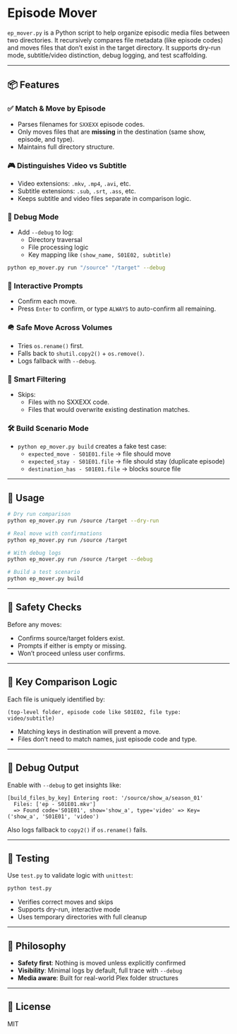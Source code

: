 # Episode Mover

`ep_mover.py` is a Python script to help organize episodic media files between two directories. It recursively compares file metadata (like episode codes) and moves files that don’t exist in the target directory. It supports dry-run mode, subtitle/video distinction, debug logging, and test scaffolding.

---

## 📦 Features

### ✅ Match & Move by Episode
- Parses filenames for `SXXEXX` episode codes.
- Only moves files that are **missing** in the destination (same show, episode, and type).
- Maintains full directory structure.

### 🎮 Distinguishes Video vs Subtitle
- Video extensions: `.mkv`, `.mp4`, `.avi`, etc.
- Subtitle extensions: `.sub`, `.srt`, `.ass`, etc.
- Keeps subtitle and video files separate in comparison logic.

### 🔮 Debug Mode
- Add `--debug` to log:
  - Directory traversal
  - File processing logic
  - Key mapping like `(show_name, S01E02, subtitle)`

```bash
python ep_mover.py run "/source" "/target" --debug
```

### 🔌 Interactive Prompts
- Confirm each move.
- Press `Enter` to confirm, or type `ALWAYS` to auto-confirm all remaining.

### 🪖 Safe Move Across Volumes
- Tries `os.rename()` first.
- Falls back to `shutil.copy2()` + `os.remove()`.
- Logs fallback with `--debug`.

### 🧰 Smart Filtering
- Skips:
  - Files with no SXXEXX code.
  - Files that would overwrite existing destination matches.

### 🛠️ Build Scenario Mode
- `python ep_mover.py build` creates a fake test case:
  - `expected_move - S01E01.file`  → file should move
  - `expected_stay - S01E01.file`  → file should stay (duplicate episode)
  - `destination_has - S01E01.file` → blocks source file

---

## 🚀 Usage

```bash
# Dry run comparison
python ep_mover.py run /source /target --dry-run

# Real move with confirmations
python ep_mover.py run /source /target

# With debug logs
python ep_mover.py run /source /target --debug

# Build a test scenario
python ep_mover.py build
```

---

## 🧪 Safety Checks

Before any moves:
- Confirms source/target folders exist.
- Prompts if either is empty or missing.
- Won’t proceed unless user confirms.

---

## 🔧 Key Comparison Logic

Each file is uniquely identified by:
```
(top-level folder, episode code like S01E02, file type: video/subtitle)
```
- Matching keys in destination will prevent a move.
- Files don’t need to match names, just episode code and type.

---

## 🔮 Debug Output
Enable with `--debug` to get insights like:
```
[build_files_by_key] Entering root: '/source/show_a/season_01'
  Files: ['ep - S01E01.mkv']
  => Found code='S01E01', show='show_a', type='video' => Key=('show_a', 'S01E01', 'video')
```

Also logs fallback to `copy2()` if `os.rename()` fails.

---

## 🤖 Testing
Use `test.py` to validate logic with `unittest`:

```bash
python test.py
```

- Verifies correct moves and skips
- Supports dry-run, interactive mode
- Uses temporary directories with full cleanup

---

## 🚶 Philosophy
- **Safety first**: Nothing is moved unless explicitly confirmed
- **Visibility**: Minimal logs by default, full trace with `--debug`
- **Media aware**: Built for real-world Plex folder structures

---

## 📄 License
MIT


